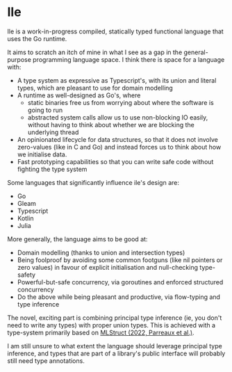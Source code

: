 # Ile

Ile is a work-in-progress compiled, statically typed functional language
that uses the Go runtime.

It aims to scratch an itch of mine in what I see as a gap in the general-purpose programming
language space. I think there is space for a language with:

- A type system as expressive as Typescript's, with its union and literal types, which are pleasant to use for domain
  modelling
- A runtime as well-designed as Go's, where
    - static binaries free us from worrying about where the software is going to run
    - abstracted system calls allow us to use non-blocking IO easily, without
      having to think about whether we are blocking the underlying thread
- An opinionated lifecycle for data structures, so that it does not involve zero-values (like in C and Go)
  and instead forces us to think about how we initialise data.
- Fast prototyping capabilities so that you can write safe code without fighting the type system

Some languages that significantly influence ile's design are:
- Go
- Gleam
- Typescript
- Kotlin
- Julia

More generally, the language aims to be good at:

- Domain modelling (thanks to union and intersection types)
- Being foolproof by avoiding some common footguns (like nil pointers or zero values) in favour of explicit
  initialisation and
  null-checking type-safety
- Powerful-but-safe concurrency, via goroutines and enforced structured concurrency
- Do the above while being pleasant and productive, via flow-typing and type inference

The novel, exciting part is combining principal type inference (ie, you don't need to write any types) with
proper union types. This is achieved with a type-system primarily based
on [MLStruct (2022, Parreaux et al.)](https://2022.splashcon.org/details/splash-2022-oopsla/41/MLstruct-Principal-Type-Inference-in-a-Boolean-Algebra-of-Structural-Types).

I am still unsure to what extent the language should leverage principal type inference,
and types that are part of a library's public interface will probably still need type annotations.
